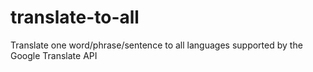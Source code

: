 translate-to-all
================

Translate one word/phrase/sentence to all languages supported by the Google Translate API
